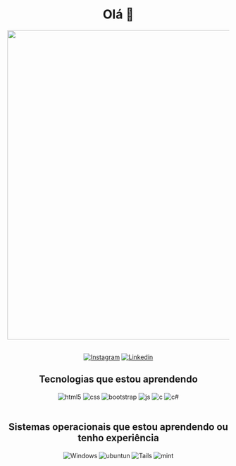 <div align="center">
  <h1> Olá 👋 </h1>

<div align="center">
<img src="https://user-images.githubusercontent.com/100173747/160463743-f2141b59-ae60-4a08-b6af-63565aeca68f.png" width="700px" />
</div>
 <br/>
   
[![Instagram](https://img.shields.io/badge/Instagram-E4405F?style=for-the-badge&logo=instagram&logoColor=white)](https://instagram.com/naotalentoso)
[![Linkedin](https://img.shields.io/badge/LinkedIn-0077B5?style=for-the-badge&logo=linkedin&logoColor=white)](https://linkedin.com/in/brennocm)


## Tecnologias que estou aprendendo

<div style="display: inline_block">
  <img align="center" alt="html5" src="https://img.shields.io/badge/HTML5-E34F26?style=for-the-badge&logo=html5&logoColor=white" />
  <img align="center" alt="css" src="https://img.shields.io/badge/CSS3-1572B6?style=for-the-badge&logo=css3&logoColor=white" />
  <img align="center" alt="bootstrap" src="https://img.shields.io/badge/Bootstrap-563D7C?style=for-the-badge&logo=bootstrap&logoColor=white"/>
  <img align="center" alt="js" src="https://img.shields.io/badge/JavaScript-F7DF1E?style=for-the-badge&logo=javascript&logoColor=black"/>  
  <img align="center" alt="c" src="https://img.shields.io/badge/C-00599C?style=for-the-badge&logo=c&logoColor=white"/>
  <img align="center" alt="c#" src="https://img.shields.io/badge/C%23-239120?style=for-the-badge&logo=c-sharp&logoColor=white"/>
</div><br/>

## Sistemas operacionais que estou aprendendo ou tenho experiência
<div style="display: inline_block">
  <img align="center" alt="Windows" src="https://img.shields.io/badge/Windows-0078D6?style=for-the-badge&logo=windows&logoColor=white"/>
  <img align="center" alt="ubuntun" src="https://img.shields.io/badge/Ubuntu-E95420?style=for-the-badge&logo=ubuntu&logoColor=white"/>
  <img align="center" alt="Tails" src="https://img.shields.io/badge/Tails%20-56347C?&style=for-the-badge&logo=tails&logoColor=white"/>
  <img align="center" alt="mint" src="https://img.shields.io/badge/Linux_Mint-87CF3E?style=for-the-badge&logo=linux-mint&logoColor=white" />
</div><br/>
  </div>



